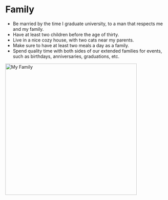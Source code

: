 # Family
- Be married by the time I graduate university, to a man that respects me and my family.
- Have at least two children before the age of thirty.
- Live in a nice cozy house, with two cats near my parents.
- Make sure to have at least two meals a day as a family.
- Spend quality time with both sides of our extended families for events, such as birthdays, anniversaries, graduations, etc.

<img src= "https://lh3.googleusercontent.com/pw/ADCreHcuvsAnyJ-mnhgTfcvAGJdL9YLNhQtORUg-kdq8o3PIm72DKJxHMjJLGGV8dy_CakbFGyrtm35v7kKtQRlJX_cy0TpdwCwwhE7gc51qVJtnjF6iOi8lKnk7Ij5bd6hMiJT4QS1cyC5wwUXpB6x0nFYXhgMzyxuvUmxBZDCyJwXYCQv7ii3syDHPOk1UL5c3gOZSXFu7Z7gaIm9RACTGV6wYd8aF_0mIPYKirEjXoOMOd5nmqOORR6MXpBJteW_Am_u-N0gikQ2SFRPFPVKN5iVbyA0UG1k3SGWxV7P2a1nRdnLGbZoEQdYS2XP0EFYXwvGf23i2xSbSKf0mjm9Eg-6E8URIQhEIGYzuukt_6yF6ahQY4wl0M97sDiKo7qBYVdH8ohzWRlgqmSMy629WJPSG_6IV8uqQicLNeOD5hGAvt7YtuEElMz8sUD50lXB_Vkg5HkSXDJJbiSVT9lf-TtAOT9_vX3LFql-XiCZ-Zu4cyuG4jAlTshYLWxbvVDhzQZ6WVkJWu7xzGybWe0u-dFH1ZSGgJI4vhBv2vYI5WuXvMLnJ0LaJ9bMnUibB8bUG1xYo8P-v0SZxbmOem3HtbixPcvmA-nv8Rhdc3vh1JnoUAxQOCeTUV3_0wai91F2ibiGekFQE2G_IBbdRftIWd9R0G94VhS3XxOyjvzTMG1TI_wtvoLTCSruoVHytffOE__aynZVTkF-odgvf_qxhv0m8dubkiXc_D-9M4LrjHztRxH2f53qKFEqvIGjJLaXeHgPV5UEN1Cb0SrxkBTgjyZdUsT4MCcbPVeu5KEHlUlvFWWykM05zeefUlpXNzhTpFwaAzRmDF_pwDYxqFBmAjUwYmbrA8_kdDle9NRGyxAEywnW7qLwHqO5KKmmp3iBZJXfzVF0Naf5JFQbx2tDWtlC3wuuCqapEdwnWVZCjPZEb4Rl4xLXFuL_QRn42PYQ=w1806-h1354-s-no-gm?authuser=0" height="410" alt="My Family" usemap="#Family" crossorigin="anonymous"/>